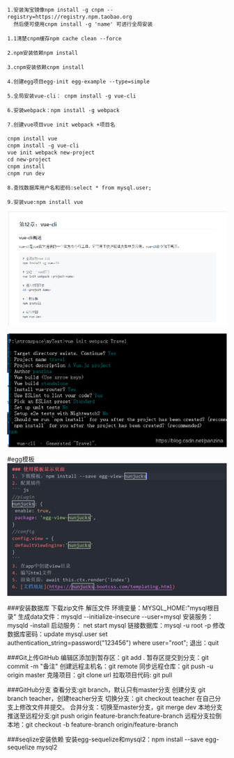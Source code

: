     1.安装淘宝镜像npm install -g cnpm --registry=https://registry.npm.taobao.org
      然后便可使用cnpm install -g 'name' 可进行全局安装
    
    1.1清楚cnpm缓存npm cache clean --force

    2.npm安装依赖npm install

    3.cnpm安装依赖cnpm install

    4.创建egg项目egg-init egg-example --type=simple 

    5.全局安装vue-cli： cnpm install -g vue-cli

    6.安装webpack：npm install -g webpack
    
    7.创建vue项目vue init webpack +项目名

    cnpm install vue
    cnpm install -g vue-cli
    vue init webpack new-project
    cd new-project
    cnpm install 
    cnpm run dev

    8.查找数据库用户名和密码:select * from mysql.user; 

    9.安装vue:npm install vue

![vue](img/vue.png)  

![vue](img/vue安装项目判断.png)  

#egg模板
![vue](img/egg模板试图.jpg)  

###安装数据库
  下载zip文件
  解压文件
  环境变量：MYSQL_HOME:"mysql根目录"
  生成data文件：mysqld --initialize-insecure --user=mysql
  安装服务：mysqld -install
  启动服务： net start mysql
  链接数据库：mysql -u root -p
  修改数据库密码：update mysql.user set authentication_string=password("123456") where user="root";
  退出：quit

###Git上传GitHub
  编辑区添加到暂存区：git add .
  暂存区提交到分支：git commit -m "备注"
  创建远程主机名：git remote
  同步远程仓库：git push -u origin master
  克隆项目：git clone url
  拉取项目代码: git pull

###GitHub分支
查看分支:git branch，默认只有master分支
创建分支 git branch teacher，创建teacher分支
切换分支：git checkout teacher
在自己分支上修改文件并提交。
合并分支：切换至master分支，git merge dev
本地分支推送至远程分支:git push origin feature-branch:feature-branch
远程分支拉倒本地：git checkout -b feature-branch origin/feature-branch


###seqlize安装依赖
安装egg-sequelize和mysql2：npm install --save egg-sequelize mysql2

<!-- 代码 -->
<!-- ```js``` -->

<!-- 表格 -->
<!-- |1|2|
|---|---| 
|---|---| -->
